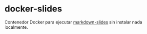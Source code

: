 # docker-slides

Contenedor Docker para ejecutar [markdown-slides](https://gitlab.com/da_doomer/markdown-slides) sin instalar nada
localmente.
